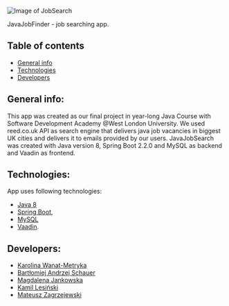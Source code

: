 ![Image of JobSearch](https://bit.ly/2Q3RwK0)

JavaJobFinder - job searching app. 

## Table of contents

* [General info](#general-info)
* [Technologies](#technologies)
* [Developers](#developers)

## General info:

This app was created as our final project in year-long Java Course with Software Development Academy 
@West London University. We used reed.co.uk API as search engine that delivers java job vacancies in 
biggest UK cities and delivers it to emails provided by our users. JavaJobSearch was created with Java version 8, 
Spring Boot 2.2.0 and MySQL as backend and Vaadin as frontend. 

## Technologies:

App uses following technologies: 

* [Java 8](https://bit.ly/2KmlCov) 
* [Spring Boot](https://spring.io/projects/spring-boot), 
* [MySQL](https://remotemysql.com/)  
* [Vaadin](https://vaadin.com/). 

## Developers:

* [Karolina Wanat-Metryka](https://github.com/kawamet)
* [Bartłomiej Andrzej Schauer](https://github.com/bart7801)
* [Magdalena Jankowska](https://github.com/MagdaJank)
* [Kamil Lesiński](https://github.com/Kamilesinski)
* [Mateusz Zagrzejewski](https://github.com/Moskiewski)
